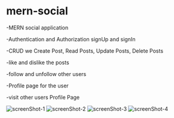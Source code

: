 # mern-social

-MERN social application

-Authentication and Authorization signUp and signIn 

-CRUD we Create Post, Read Posts, Update Posts, Delete Posts

-like and dislike the posts

-follow and unfollow other users

-Profile page for the user 

-visit other users Profile Page

![screenShot-1](https://github.com/nasrimhdn/mern-social/blob/main/readMe/Screenshot%202023-08-22%20at%2011.38.18%20AM.png)
![screenShot-2](https://github.com/nasrimhdn/mern-social/blob/main/readMe/Screenshot%202023-08-22%20at%2011.38.49%20AM.png)
![screenShot-3](https://github.com/nasrimhdn/mern-social/blob/main/readMe/Screenshot%202023-08-22%20at%2011.38.55%20AM.png)
![screenShot-4](https://github.com/nasrimhdn/mern-social/blob/main/readMe/Screenshot%202023-08-22%20at%2011.39.02%20AM.png)

